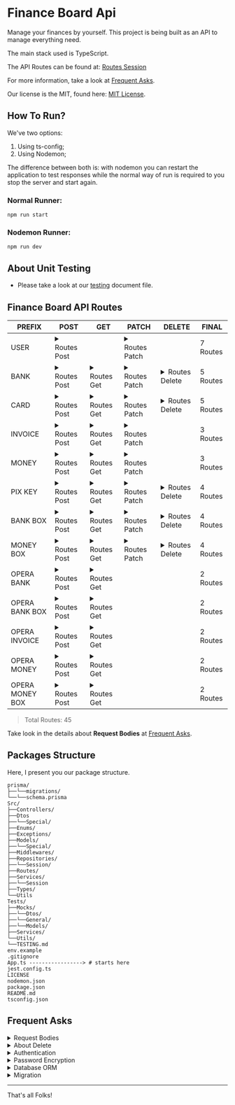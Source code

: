 # Finance Board Api

Manage your finances by yourself. This project is being built as an API to manage everything need.

The main stack used is TypeScript.

The API Routes can be found at: [Routes Session](#finance-board-api-routes)

For more information, take a look at [Frequent Asks](#frequent-asks).

Our license is the MIT, found here: [MIT License](LICENSE).

## How To Run?

We've two options:

1. Using ts-config;
2. Using Nodemon;

The difference between both is: with nodemon you can restart the application to test responses while the normal
way of run is required to you stop the server and start again.

### Normal Runner:

```commandline
npm run start
```

### Nodemon Runner:

```commandline
npm run dev
```

## About Unit Testing
* Please take a look at our [testing](./Tests/TESTING.md) document file.


## Finance Board API Routes

| **PREFIX**      | **POST**                                                                                                                                                                                                               | **GET**                                                                                                 | **PATCH**                                                                           | **DELETE**                                                                         | **FINAL** |
|-----------------|------------------------------------------------------------------------------------------------------------------------------------------------------------------------------------------------------------------------|---------------------------------------------------------------------------------------------------------|-------------------------------------------------------------------------------------|------------------------------------------------------------------------------------|-----------|
| USER            | <details><summary>Routes Post</summary><p>`/api/v1/user`<br/>`/api/v1/user/login`<br/>`/api/v1/user/recovery`<br/>`/api/v1/user/{id}/deactivate`<br/>`/api/v1/user/logout`<br/>`/api/v1/user/logout-all`</p></details> |                                                                                                         | <details><summary>Routes Patch</summary><p>`/api/v1/user/{id}/update`</p></details> |                                                                                    | 7 Routes  |
| BANK            | <details><summary>Routes Post</summary><p>`/api/v1/bank`</p></details>                                                                                                                                                 | <details><summary>Routes Get</summary><p>`/api/v1/bank/{id}`<br/>`/api/v1/bank/user/{id}`</p></details> | <details><summary>Routes Patch</summary><p>`/api/v1/bank/{id}`</p></details>        | <details><summary>Routes Delete</summary><p>`/api/v1/bank/{id}`</p></details>      | 5 Routes  |
| CARD            | <details><summary>Routes Post</summary><p>`/api/v1/card`</p></details>                                                                                                                                                 | <details><summary>Routes Get</summary><p>`/api/v1/card/{id}`<br/>`/api/v1/card/bank/{id}`</p></details> | <details><summary>Routes Patch</summary><p>`/api/v1/card/{id}`</p></details>        | <details><summary>Routes Delete</summary><p>`/api/v1/card{id}`</p></details>       | 5 Routes  |
| INVOICE         | <details><summary>Routes Post</summary><p>`/api/v1/invoice`</p></details>                                                                                                                                              | <details><summary>Routes Get</summary><p>`/api/v1/invoice/card/{id}`</p></details>                      | <details><summary>Routes Patch</summary><p>`/api/v1/invoice/{id}`</p></details>     |                                                                                    | 3 Routes  |
| MONEY           | <details><summary>Routes Post</summary><p>`/api/v1/money`</p></details>                                                                                                                                                | <details><summary>Routes Get</summary><p>`/api/v1/money/user/{id}`</p></details>                        | <details><summary>Routes Patch</summary><p>`/api/v1/money/{id}`</p></details>       |                                                                                    | 3 Routes  |
| PIX KEY         | <details><summary>Routes Post</summary><p>`/api/v1/pix-key`</p></details>                                                                                                                                              | <details><summary>Routes Get</summary><p>`/api/v1/pix-key/bank/{id}`</p></details>                      | <details><summary>Routes Patch</summary><p>`/api/v1/pix-key/{id}`</p></details>     | <details><summary>Routes Delete</summary><p>`/api/v1/pix-key/{id}`</p></details>   | 4 Routes  |
| BANK BOX        | <details><summary>Routes Post</summary><p>`/api/v1/bank-box`</p></details>                                                                                                                                             | <details><summary>Routes Get</summary><p>`/api/v1/bank-box/bank/{id}`</p></details>                     | <details><summary>Routes Patch</summary><p>`/api/v1/bank-box/{id}`</p></details>    | <details><summary>Routes Delete</summary><p>`/api/v1/bank-box/{id}`</p></details>  | 4 Routes  |
| MONEY BOX       | <details><summary>Routes Post</summary><p>`/api/v1/money-box`</p></details>                                                                                                                                            | <details><summary>Routes Get</summary><p>`/api/v1/money-box/money/{id}`</p></details>                   | <details><summary>Routes Patch</summary><p>`/api/v1/money-box/{id}`</p></details>   | <details><summary>Routes Delete</summary><p>`/api/v1/money-box/{id}`</p></details> | 4 Routes  |
| OPERA BANK      | <details><summary>Routes Post</summary><p>`/api/v1/opera-bank`</p></details>                                                                                                                                           | <details><summary>Routes Get</summary><p>`/api/v1/opera-bank/bank/{id}`</p></details>                   |                                                                                     |                                                                                    | 2 Routes  |
| OPERA BANK BOX  | <details><summary>Routes Post</summary><p>`/api/v1/opera-bank-box`</p></details>                                                                                                                                       | <details><summary>Routes Get</summary><p>`/api/v1/opera-bank-box/bank-box/{id}`</p></details>           |                                                                                     |                                                                                    | 2 Routes  |
| OPERA INVOICE   | <details><summary>Routes Post</summary><p>`/api/v1/opera-invoice`</p></details>                                                                                                                                        | <details><summary>Routes Get</summary><p>`/api/v1/opera-invoice/invoice/{id}`</p></details>             |                                                                                     |                                                                                    | 2 Routes  |
| OPERA MONEY     | <details><summary>Routes Post</summary><p>`/api/v1/opera-money`</p></details>                                                                                                                                          | <details><summary>Routes Get</summary><p>`/api/v1/opera-money/money/{id}`</p></details>                 |                                                                                     |                                                                                    | 2 Routes  |
| OPERA MONEY BOX | <details><summary>Routes Post</summary><p>`/api/v1/opera-money-box`</p></details>                                                                                                                                      | <details><summary>Routes Get</summary><p>`/api/v1/opera-money-box/money-box/{id}`</p></details>         |                                                                                     |                                                                                    | 2 Routes  |

> Total Routes: 45

Take look in the details about **Request Bodies** at [Frequent Asks](#frequent-asks).

## Packages Structure

Here, I present you our package structure.

```commandline
prisma/
├──└──migrations/
└──└──schema.prisma
Src/
├──Controllers/
├──Dtos
├──└──Special/
├──Enums/
├──Exceptions/
├──Models/
├──└──Special/
├──Middlewares/
├──Repositories/
├──└──Session/
├──Routes/
├──Services/
├──└──Session
├──Types/
└──Utils
Tests/
├──Mocks/
├──└──Dtos/
├──└──General/
├──└──Models/
├──Services/
└──Utils/
└──TESTING.md
env.example
.gitignore
App.ts -----------------> # starts here
jest.config.ts
LICENSE
nodemon.json
package.json
README.md
tsconfig.json
```

## Frequent Asks

<details>
<summary>Request Bodies</summary>
<ul>
<li>User Routes <a href="./REQUESTBODY.md/#user-routes">here</a>.</li>
<li>PixKey Routes <a href="./REQUESTBODY.md/#pix-key-routes">here</a>.</li>
<li>Bank Routes <a href="./REQUESTBODY.md/#bank-routes">here</a>.</li>
<li>Bank Box Routes <a href="./REQUESTBODY.md/#bank-box-routes">here</a>.</li>
<li>Card Routes <a href="./REQUESTBODY.md/#card-routes">here</a>.</li>
<li>Invoice Routes <a href="./REQUESTBODY.md/#invoice-routes">here</a>.</li>
<li>Money Routes <a href="./REQUESTBODY.md/#money-routes">here</a>.</li>
<li>Money Box Routes <a href="./REQUESTBODY.md/#money-box-routes">here</a>.</li>
<li>Opera Bank Routes <a href="./REQUESTBODY.md/#opera-bank-routes">here</a>.</li>
<li>Opera Bank Box Routes <a href="./REQUESTBODY.md/#opera-bank-box-routes">here</a>.</li>
<li>Opera Invoice Routes <a href="./REQUESTBODY.md/#opera-invoice-routes">here</a>.</li>
<li>Opera Money Routes <a href="./REQUESTBODY.md/#opera-money-routes">here</a>.</li>
<li>Opera Money Box Routes <a href="./REQUESTBODY.md/#opera-money-box-routes">here</a>.</li>
</ul>
</details>

<details>
<summary>
About Delete
</summary>
<p>
The User is just *soft-deleted* when you chose that option if logged.
</p>
<p>
To reactive it, you can make login again and the user will be reactivated.
</p>
</details>

<details>
<summary>
Authentication
</summary>
<p>
To make authentication, we're using 
<a href="https://www.npmjs.com/package/jsonwebtoken" 
target="_blank">JsonWebToken JWT</a>.
</p>
</details>

<details>
<summary>
Password Encryption
</summary>
<p>
To make password encryption, we're using 
<a href="https://www.npmjs.com/package/bcrypt" 
target="_blank">Bcrypt</a>.
</p>
</details>

<details>
<summary>
Database ORM
</summary>
<p>
To make database ORM, we're using 
<a href="https://www.npmjs.com/package/prisma" 
target="_blank">Prisma</a>.
</p>
<p>
The database used is 
<a href="https://www.postgresql.org/" 
target="_blank">Postgres</a>.
</p>
</details>

<details>
<summary>
Migration
</summary>
<p>
If you want to make a migration, you can use the command:
</p>
<p>
<code>npm run migrate migration_description</code>
</p>
<p>
Replace <code>migration_description</code> by yours, separating by underscore.
</p>
</details>

---

That's all Folks!
